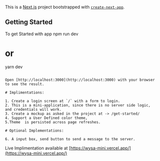 This is a [Next.js](https://nextjs.org/) project bootstrapped with [`create-next-app`](https://github.com/vercel/next.js/tree/canary/packages/create-next-app).

## Getting Started

To get Started with app
npm run dev
# or
yarn dev
```

Open [http://localhost:3000](http://localhost:3000) with your browser to see the result.

# Implimentations:

1. Create a login screen at `/` with a form to login.
2. This is a mini-application, since there is no server side logic, and credentials will work.
3. Create a mockup as asked in the project at -> /get-started/
4. Support a User Defined color theme, 
5.Theme  is persisted across page refreshes.

# Optional Implementations:

6. A input box, send button to send a message to the server.
```

Live Implimentation available at [https://wysa-mini.vercel.app/](https://wysa-mini.vercel.app/)



